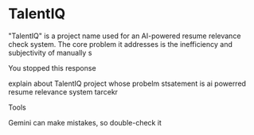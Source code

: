 # TalentIQ



"TalentIQ" is a project name used for an AI-powered resume relevance check  system. The core problem it addresses is the inefficiency and subjectivity of manually s

You stopped this response






explain about TalentIQ project whose probelm stsatement is ai powerred resume relevance system tarcekr




Tools

Gemini can make mistakes, so double-check it

